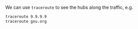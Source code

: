 We can use `traceroute` to see the hubs along the traffic, e.g.
```bash
traceroute 9.9.9.9
traceroute gnu.org
```
